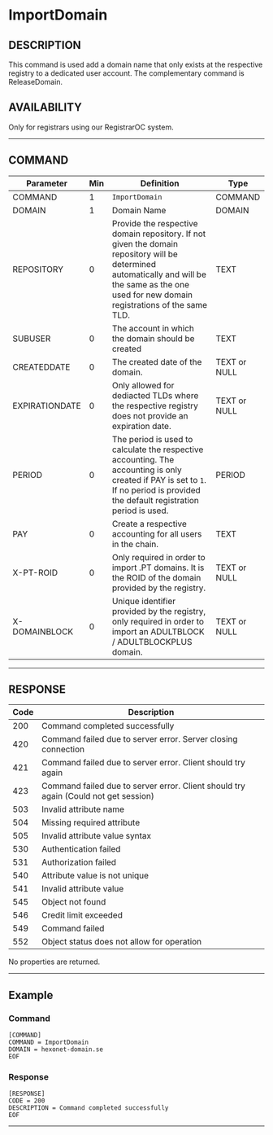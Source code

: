 # ImportDomain

## DESCRIPTION
This command is used add a domain name that only exists at the respective registry to a dedicated user account. The complementary command is ReleaseDomain.

## AVAILABILITY
Only for registrars using our RegistrarOC system.

----
## COMMAND

Parameter | Min | Definition | Type
---- | ---- | ---- | ----
COMMAND | 1 | `ImportDomain` | COMMAND
DOMAIN | 1 | Domain Name | DOMAIN
REPOSITORY | 0 | Provide the respective domain repository. If not given the domain repository will be determined automatically and will be the same as the one used for new domain registrations of the same TLD. | TEXT
SUBUSER | 0 | The account in which the domain should be created | TEXT
CREATEDDATE | 0 | The created date of the domain. | TEXT or NULL
EXPIRATIONDATE | 0 | Only allowed for dediacted TLDs where the respective registry does not provide an expiration date. | TEXT or NULL
PERIOD | 0 | The period is used to calculate the respective accounting. The accounting is only created if PAY is set to `1`. If no period is provided the default registration period is used. | PERIOD
PAY | 0 | Create a respective accounting for all users in the chain. | TEXT
X-PT-ROID | 0 | Only required in order to import .PT domains. It is the ROID of the domain provided by the registry. | TEXT or NULL
X-DOMAINBLOCK | 0 | Unique identifier provided by the registry, only required in order to import an ADULTBLOCK / ADULTBLOCKPLUS domain. | TEXT or NULL

----
## RESPONSE

Code | Description
---- | ----
200 | Command completed successfully
420 | Command failed due to server error. Server closing connection
421 | Command failed due to server error. Client should try again
423 | Command failed due to server error. Client should try again (Could not get session)
503 |	Invalid attribute name
504 |	Missing required attribute
505 |	Invalid attribute value syntax
530 |	Authentication failed
531 |	Authorization failed
540 |	Attribute value is not unique
541 |	Invalid attribute value
545 |	Object not found
546 |	Credit limit exceeded
549 |	Command failed
552 |	Object status does not allow for operation

No properties are returned.

----
## Example

### Command

```
[COMMAND]
COMMAND = ImportDomain
DOMAIN = hexonet-domain.se
EOF
```
### Response

```
[RESPONSE]
CODE = 200
DESCRIPTION = Command completed successfully
EOF
```

----
